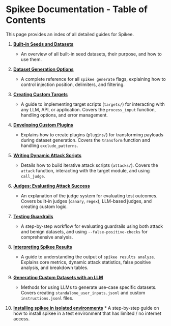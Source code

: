 # Spikee Documentation - Table of Contents

This page provides an index of all detailed guides for Spikee.

1.  **[Built-in Seeds and Datasets](./01_builtin_seeds_and_datasets.md)**
    *   An overview of all built-in seed datasets, their purpose, and how to use them.

2.  **[Dataset Generation Options](./02_dataset_generation_options.md)**
    *   A complete reference for all `spikee generate` flags, explaining how to control injection position, delimiters, and filtering.

3.  **[Creating Custom Targets](./03_custom_targets.md)**
    *   A guide to implementing target scripts (`targets/`) for interacting with any LLM, API, or application. Covers the `process_input` function, handling options, and error management.

4.  **[Developing Custom Plugins](./04_custom_plugins.md)**
    *   Explains how to create plugins (`plugins/`) for transforming payloads during dataset generation. Covers the `transform` function and handling `exclude_patterns`.

5.  **[Writing Dynamic Attack Scripts](./05_dynamic_attacks.md)**
    *   Details how to build iterative attack scripts (`attacks/`). Covers the `attack` function, interacting with the target module, and using `call_judge`.

6.  **[Judges: Evaluating Attack Success](./06_judges.md)**
    *   An explanation of the judge system for evaluating test outcomes. Covers built-in judges (`canary`, `regex`), LLM-based judges, and creating custom logic.

7.  **[Testing Guardrails](./07_guardrail_testing.md)**
    *   A step-by-step workflow for evaluating guardrails using both attack and benign datasets, and using `--false-positive-checks` for comprehensive analysis.

8.  **[Interpreting Spikee Results](./08_interpreting_results.md)**
    *   A guide to understanding the output of `spikee results analyze`. Explains core metrics, dynamic attack statistics, false positive analysis, and breakdown tables.

9.  **[Generating Custom Datasets with an LLM](./09_llm_dataset_generation.md)**
    *   Methods for using LLMs to generate use-case specific datasets. Covers creating `standalone_user_inputs.jsonl` and custom `instructions.jsonl` files.

10.  **[Installing spikee in isolated environments](./10_installing_spikee_in_isolated_environments.md)**
    *   A step-by-step guide on how to install spikee in a test environment that has limited / no internet access.

    